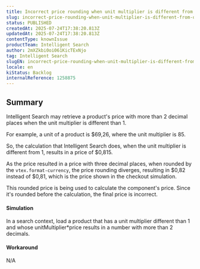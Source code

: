 ```yaml
---
title: Incorrect price rounding when unit multiplier is different from one
slug: incorrect-price-rounding-when-unit-multiplier-is-different-from-one
status: PUBLISHED
createdAt: 2025-07-24T17:38:20.813Z
updatedAt: 2025-07-24T17:38:20.813Z
contentType: knownIssue
productTeam: Intelligent Search
author: 2mXZkbi0oi061KicTExNjo
tag: Intelligent Search
slugEN: incorrect-price-rounding-when-unit-multiplier-is-different-from-one
locale: en
kiStatus: Backlog
internalReference: 1258875
---
```


## Summary


Intelligent Search may retrieve a product's price with more than 2 decimal places when the unit multiplier is different than 1.

For example, a unit of a product is $69,26, where the unit multiplier is 85.

So, the calculation that Intelligent Search does, when the unit multiplier is different from 1, results in a price of $0,815.

As the price resulted in a price with three decimal places, when rounded by the `vtex.format-currency`, the price rounding diverges, resulting in $0,82 instead of $0,81, which is the price shown in the checkout simulation.

This rounded price is being used to calculate the component's price. Since it's rounded before the calculation, the final price is incorrect.


#### Simulation


In a search context, load a product that has a unit multiplier different than 1 and whose unitMultiplier*price results in a number with more than 2 decimals.


#### Workaround


N/A


